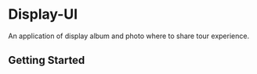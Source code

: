 # Display-UI

An application of display album and photo where to share tour experience.



## Getting Started

